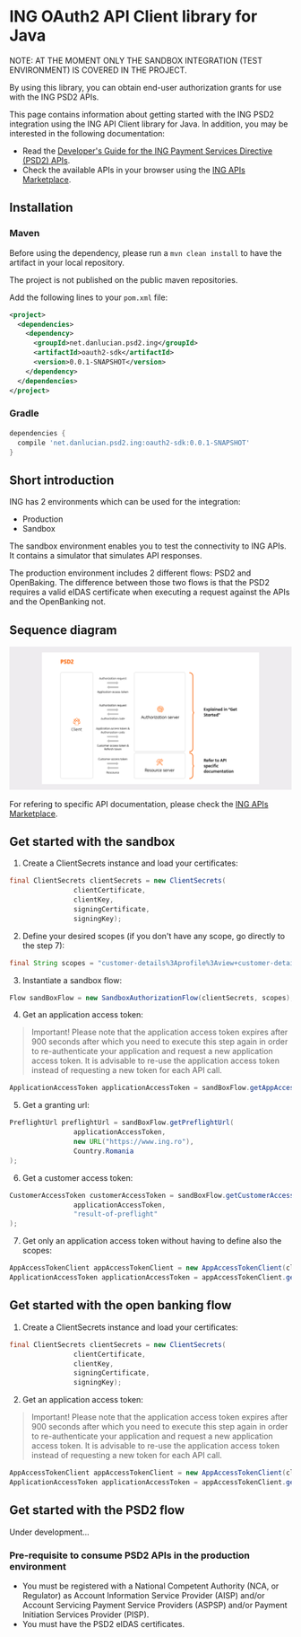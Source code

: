 # ING OAuth2 API Client library for Java

NOTE: AT THE MOMENT ONLY THE SANDBOX INTEGRATION (TEST ENVIRONMENT) IS COVERED IN THE PROJECT.

By using this library, you can obtain end-user authorization grants for use with the ING PSD2 APIs.

This page contains information about getting started with the ING PSD2 integration
using the ING API Client library for Java. In addition, you may be interested
in the following documentation:

* Read the [Developer's Guide for the ING Payment Services Directive (PSD2) APIs][developer-portal].
* Check the available APIs in your browser using the [ING APIs Marketplace][api-marketplace].

## Installation

### Maven

Before using the dependency, please run a `mvn clean install` to have the artifact in your local repository.

The project is not published on the public maven repositories.

Add the following lines to your `pom.xml` file:

```xml
<project>
  <dependencies>
    <dependency>
      <groupId>net.danlucian.psd2.ing</groupId>
      <artifactId>oauth2-sdk</artifactId>
      <version>0.0.1-SNAPSHOT</version>
    </dependency>
  </dependencies>
</project>
```

### Gradle

```gradle
dependencies {
  compile 'net.danlucian.psd2.ing:oauth2-sdk:0.0.1-SNAPSHOT'
}
```

## Short introduction

ING has 2 environments which can be used for the integration:
- Production
- Sandbox

The sandbox environment enables you to test the connectivity to ING APIs. It contains a simulator that simulates API responses.

The production environment includes 2 different flows: PSD2 and OpenBaking. The difference between those two flows is that the PSD2 requires a valid eIDAS certificate when executing a request against the APIs and the OpenBanking not.                  

## Sequence diagram

![PSD2 Sequence Diagram](./docs/psd2-sequence-diagram.png)

For refering to specific API documentation, please check the [ING APIs Marketplace][api-marketplace].

## Get started with the sandbox

1. Create a ClientSecrets instance and load your certificates:

```java
final ClientSecrets clientSecrets = new ClientSecrets(
                clientCertificate,
                clientKey,
                signingCertificate,
                signingKey);
```

2. Define your desired scopes (if you don't have any scope, go directly to the step 7):

```java
final String scopes = "customer-details%3Aprofile%3Aview+customer-details%3Aemail%3Aview+customer-details%3Aaddress%3Aview";
```

3. Instantiate a sandbox flow:

```java
Flow sandBoxFlow = new SandboxAuthorizationFlow(clientSecrets, scopes);
```

4. Get an application access token:

> Important! Please note that the application access token expires after 900 seconds after which you need to execute this step again in order to re-authenticate your application and request a new application access token. It is advisable to re-use the application access token instead of requesting a new token for each API call.

```java
ApplicationAccessToken applicationAccessToken = sandBoxFlow.getAppAccessToken();
```

5. Get a granting url:

```java
PreflightUrl preflightUrl = sandBoxFlow.getPreflightUrl(
                applicationAccessToken,
                new URL("https://www.ing.ro"),
                Country.Romania
);
```

6. Get a customer access token:

```java
CustomerAccessToken customerAccessToken = sandBoxFlow.getCustomerAccessToken(
                applicationAccessToken,
                "result-of-preflight"
);
```

7. Get only an application access token without having to define also the scopes:
```java
AppAccessTokenClient appAccessTokenClient = new AppAccessTokenClient(clientSecrets);
ApplicationAccessToken applicationAccessToken = appAccessTokenClient.getToken();
```

## Get started with the open banking flow
1. Create a ClientSecrets instance and load your certificates:

```java
final ClientSecrets clientSecrets = new ClientSecrets(
                clientCertificate,
                clientKey,
                signingCertificate,
                signingKey);
```

2. Get an application access token:

> Important! Please note that the application access token expires after 900 seconds after which you need to execute this step again in order to re-authenticate your application and request a new application access token. It is advisable to re-use the application access token instead of requesting a new token for each API call.

```java
AppAccessTokenClient appAccessTokenClient = new AppAccessTokenClient(clientSecrets);
ApplicationAccessToken applicationAccessToken = appAccessTokenClient.getToken();
```

## Get started with the PSD2 flow

Under development...

### Pre-requisite to consume PSD2 APIs in the production environment

- You must be registered with a National Competent Authority (NCA, or Regulator) as Account Information Service Provider (AISP) and/or Account Servicing Payment Service Providers (ASPSP) and/or Payment Initiation Services Provider (PISP).
- You must have the PSD2 eIDAS certificates.

[developer-portal]: https://developer.ing.com/openbanking/get-started/psd2
[api-marketplace]: https://developer.ing.com/api-marketplace/marketplace
